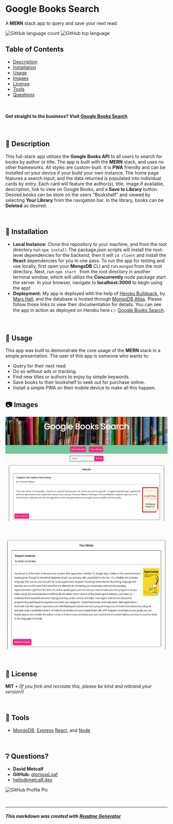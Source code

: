 # Google Books Search
A **MERN** stack app to query and save your next read.

![GitHub language count](https://img.shields.io/github/languages/count/gloriousLoaf/Google-Books-Search)
![GitHub top language](https://img.shields.io/github/languages/top/gloriousLoaf/Google-Books-Search)

## Table of Contents
* [Description](#-description)
* [Installation](#-installation)
* [Usage](#-usage)
* [Images](#-images)
* [License](#-license)
* [Tools](#-tools)
* [Questions](#-questions)
<p>&nbsp;</p>

#### Get straight to the business? Visit [Google Books Search](https://google-books-loaf.herokuapp.com/)
<p>&nbsp;</p>

## 📝 Description
This full-stack app utilizes the **Google Books API** to all users to search for books by author or title. The app is built with the **MERN** stack, and uses no other frameworks. All styles are custom-built. It is **PWA** friendly and can be installed on your device if your build your own instance. The home page features a search input, and the data returned is populated into individual cards by entry. Each card will feature the author(s), title, image if available, description, link to view on Google Books, and a **Save to Library** button. Desired books can be store on the users "Bookshelf" and viewed by selecting **Your Library** from the navigation bar. In the library, books can be **Deleted** as desired.
<p>&nbsp;</p>

## 💾 Installation
* **Local Instance:**
Clone this repository to your machine, and from the root directory run ``` npm install ``` The package.json scripts will install the root-level dependencies for the backend, then it will ``` cd client ``` and install the **React** dependencies for you in one pass. To run the app for testing and use locally, first open your **MongoDB** CLI and run ``` mongod ``` from the root directory. Next, run ```npm start ``` from the root directory in another terminal window, which will utilize the **Concurrently** node package start the server. In your browser, navigate to **localhost:3000** to begin using the app! 
* **Deployment:**
My app is deployed with the help of [Heroku Buildpack](https://github.com/mars/create-react-app-buildpack), by [Mars Hall](https://github.com/mars), and the database is hosted through [MongoDB Atlas](https://docs.atlas.mongodb.com/). Please follow those links to view their documentation for details. You can see the app in action as deployed on Heroku here 👉 [Google Books Search](https://google-books-loaf.herokuapp.com/).
<p>&nbsp;</p>

## 📲 Usage
This app was built to demonstrate the core usage of the **MERN** stack in a simple presentation. The user of this app is someone who wants to:
* Query for their next read.
* Do so without ads or tracking.
* Find new titles or authors to enjoy by simple keywords.
* Save books to their bookshelf to seek out for purchase online.
* Install a simple PWA on their mobile device to make all this happen.

## 📷 Images
<img src="https://github.com/gloriousLoaf/Google-Books-Search/blob/main/client/src/pages/search.png" alt="Google Books search results" height="325">
<p>&nbsp;</p>
<img src="https://github.com/gloriousLoaf/Google-Books-Search/blob/main/client/src/pages/library.png" alt="Library saved from Google Books search" height="350">
<p>&nbsp;</p>

## 📜 License
**MIT** • *(If you fork and recreate this, please be kind and rebrand your version!)*
<p>&nbsp;</p>

## 🔨 Tools 
* [MongoDB](https://www.mongodb.com/), [Express](https://expressjs.com/) [React](https://reactjs.org/), and [Node](https://nodejs.org/)
<p>&nbsp;</p>

## ❔ Questions?
  * **David Metcalf**
  * **GitHub:** [gloriousLoaf](https://github.com/gloriousLoaf)
  * <hello@metcalf.dev>

<img src="https://github.com/gloriousLoaf.png" alt="GitHub Profile Pic" width="125" height="125">
<p>&nbsp;</p>

---

##### This markdown was created with [Readme Generator](https://github.com/gloriousLoaf/Readme-Generator)
